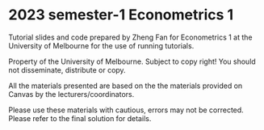 # 2023 semester-1 Econometrics 1

Tutorial slides and code prepared by Zheng Fan for Econometrics 1 at the University of Melbourne for the use of running tutorials.

Property of the University of Melbourne. Subject to copy right! You should not disseminate, distribute or copy.

All the materials presented are based on the the materials provided on Canvas by the lecturers/coordinators.

Please use these materials with cautious, errors may not be corrected. Please refer to the final solution for details.
